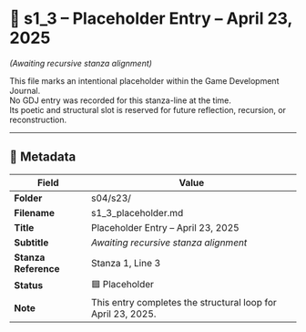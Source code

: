 <!-- Save to: shagi_archives/gdj_25/s04/s23/s1_3_placeholder.md -->

# 📜 s1_3 – Placeholder Entry – April 23, 2025  
*(Awaiting recursive stanza alignment)*

This file marks an intentional placeholder within the Game Development Journal.  
No GDJ entry was recorded for this stanza-line at the time.  
Its poetic and structural slot is reserved for future reflection, recursion, or reconstruction.

---

## 🧩 Metadata

| Field                  | Value                                              |
|------------------------|----------------------------------------------------|
| **Folder**             | s04/s23/                                           |
| **Filename**           | s1_3_placeholder.md                                |
| **Title**              | Placeholder Entry – April 23, 2025                 |
| **Subtitle**           | *Awaiting recursive stanza alignment*              |
| **Stanza Reference**   | Stanza 1, Line 3                                   |
| **Status**             | 🟦 Placeholder                                     |
| **Note**               | This entry completes the structural loop for April 23, 2025. |
